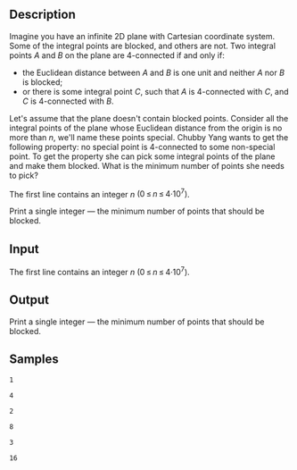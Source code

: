 ## Description

<div><p>Imagine you have an infinite 2D plane with Cartesian coordinate system. Some of the integral points are blocked, and others are not. Two integral points <span class="tex-span"><i>A</i></span> and <span class="tex-span"><i>B</i></span> on the plane are 4-connected if and only if:</p><ul> <li> the Euclidean distance between <span class="tex-span"><i>A</i></span> and <span class="tex-span"><i>B</i></span> is one unit and neither <span class="tex-span"><i>A</i></span> nor <span class="tex-span"><i>B</i></span> is blocked; </li><li> or there is some integral point <span class="tex-span"><i>C</i></span>, such that <span class="tex-span"><i>A</i></span> is 4-connected with <span class="tex-span"><i>C</i></span>, and <span class="tex-span"><i>C</i></span> is 4-connected with <span class="tex-span"><i>B</i></span>. </li></ul><p>Let's assume that the plane doesn't contain blocked points. Consider all the integral points of the plane whose Euclidean distance from the origin is no more than <span class="tex-span"><i>n</i></span>, we'll name these points special. Chubby Yang wants to get the following property: no special point is 4-connected to some non-special point. To get the property she can pick some integral points of the plane and make them blocked. What is the minimum number of points she needs to pick?</p></div><div class="input-specification"><p>The first line contains an integer <span class="tex-span"><i>n</i></span> <span class="tex-span">(0 ≤ <i>n</i> ≤ 4·10<sup class="upper-index">7</sup>)</span>.</p></div><div class="output-specification"><p>Print a single integer — the minimum number of points that should be blocked.</p></div>


## Input

<p>The first line contains an integer <span class="tex-span"><i>n</i></span> <span class="tex-span">(0 ≤ <i>n</i> ≤ 4·10<sup class="upper-index">7</sup>)</span>.</p>


## Output

<p>Print a single integer — the minimum number of points that should be blocked.</p>


## Samples

```input1
1

```

```output1
4

```






```input2
2

```

```output2
8

```






```input3
3

```

```output3
16

```



